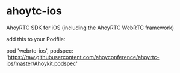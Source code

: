 # ahoytc-ios
AhoyRTC SDK for iOS (including the AhoyRTC WebRTC framework)

add this to your Podfile:

pod 'webrtc-ios', podspec: 'https://raw.githubusercontent.com/ahoyconference/ahoyrtc-ios/master/Ahoykit.podspec'
